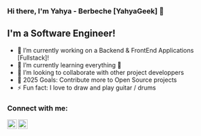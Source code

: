 ### Hi there, I'm Yahya - Berbeche [YahyaGeek] 👋

## I'm a Software Engineer!
- 🔭 I’m currently working on a Backend & FrontEnd Applications [Fullstack]!
- 🌱 I’m currently learning everything 🤣
- 👯 I’m looking to collaborate with other project developpers
- 🥅 2025 Goals: Contribute more to Open Source projects
- ⚡ Fun fact: I love to draw and play guitar / drums

### Connect with me:

[<img align="left" alt="Gmail" width="22px" src="https://pic.onlinewebfonts.com/thumbnails/icons_45572.svg" />](mailto:yberbeche@gmail.com)
[<img align="left" alt="LinkedIn" width="22px" src="https://cdn.jsdelivr.net/npm/simple-icons@v3/icons/linkedin.svg" />](https://www.linkedin.com/in/yahya-berbeche-227a70197/)

<br>
